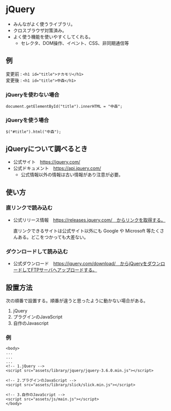 # jQuery

- みんながよく使うライブラリ。
- クロスブラウザ対策済み。
- よく使う機能を使いやすくしてくれる。
  - セレクタ、DOM操作、イベント、CSS、非同期通信等

## 例
変更前 : `<h1 id="title">ナカモリ</h1>`<br>
変更後 : `<h1 id="title">中森</h1>`

### jQueryを使わない場合

    document.getElementById("title").innerHTML = "中森";

### jQueryを使う場合

    $("#title").html("中森");


## jQueryについて調べるとき

- 公式サイト　https://jquery.com/
- 公式ドキュメント　https://api.jquery.com/
  - 公式情報以外の情報は古い情報があり注意が必要。

## 使い方

### 直リンクで読み込む

- 公式リリース情報　https://releases.jquery.com/　からリンクを取得する。

    <script src="https://code.jquery.com/jquery-3.6.0.min.js" integrity="sha256-/xUj+3OJU5yExlq6GSYGSHk7tPXikynS7ogEvDej/m4=" crossorigin="anonymous"></script>

  直リンクできるサイトは公式サイト以外にも Google や Microsoft 等たくさんある。どこをつかっても大差ない。

### ダウンロードして読み込む

 - 公式ダウンロード　https://jquery.com/download/　からjQueryをダウンロードしてFTPサーバへアップロードする。


## 設置方法

次の順番で設置する。順番が違うと思ったように動かない場合がある。

1. jQuery
2. プラグインのJavaScript
3. 自作のJavascript


### 例

    <body>
    ...
    ...
    ...
    <!-- 1.jQuery -->
    <script src="assets/library/jquery/jquery-3.6.0.min.js"></script>

    <!-- 2.プラグインのJavaScript -->
    <script src="assets/library/slick/slick.min.js"></script>

    <!-- 3.自作のJavaScript -->
    <script src="assets/js/main.js"></script>
    </body>
